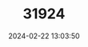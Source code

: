 ---
title: "31924"
category: "Shorea polyandra"
draft: false
date: 2024-02-22 13:03:50
languages:
  English: ["Yellow Meranti"]
  Malay: ["Seraya Kuning Quoin"]
---